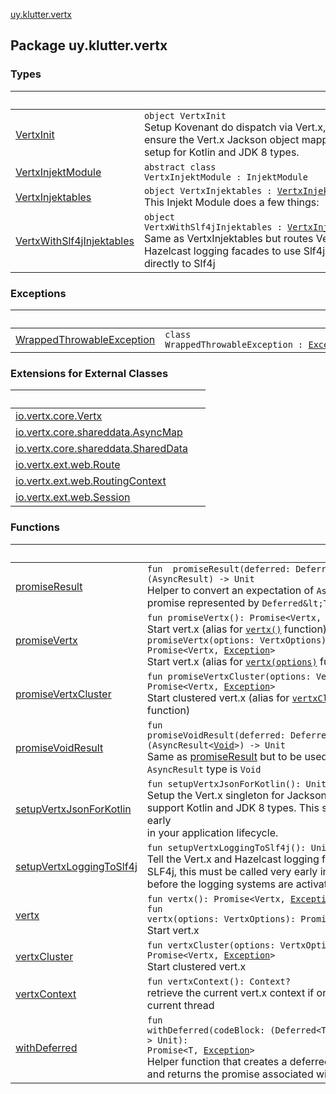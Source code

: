 [uy.klutter.vertx](.)


## Package uy.klutter.vertx

### Types

|&nbsp;|&nbsp;|
|---|---|
| [VertxInit](-vertx-init/index.md) | <code>object VertxInit</code><br/>Setup Kovenant do dispatch via Vert.x, and ensure the Vert.x Jackson object mapper is setup for Kotlin and JDK 8 types. |
| [VertxInjektModule](-vertx-injekt-module/index.md) | <code>abstract class VertxInjektModule : InjektModule</code><br/> |
| [VertxInjektables](-vertx-injektables/index.md) | <code>object VertxInjektables : [VertxInjektModule](-vertx-injekt-module/index.md)</code><br/>This Injekt Module does a few things: |
| [VertxWithSlf4jInjektables](-vertx-with-slf4j-injektables/index.md) | <code>object VertxWithSlf4jInjektables : [VertxInjektModule](-vertx-injekt-module/index.md)</code><br/>Same as VertxInjektables but routes Vert.x and Hazelcast logging facades to use Slf4j, and app directly to Slf4j |

### Exceptions

|&nbsp;|&nbsp;|
|---|---|
| [WrappedThrowableException](-wrapped-throwable-exception/index.md) | <code>class WrappedThrowableException : [Exception](http://docs.oracle.com/javase/6/docs/api/java/lang/Exception.html)</code><br/> |

### Extensions for External Classes

|&nbsp;|&nbsp;|
|---|---|
| [io.vertx.core.Vertx](io.vertx.core.-vertx/index.md) |  |
| [io.vertx.core.shareddata.AsyncMap](io.vertx.core.shareddata.-async-map/index.md) |  |
| [io.vertx.core.shareddata.SharedData](io.vertx.core.shareddata.-shared-data/index.md) |  |
| [io.vertx.ext.web.Route](io.vertx.ext.web.-route/index.md) |  |
| [io.vertx.ext.web.RoutingContext](io.vertx.ext.web.-routing-context/index.md) |  |
| [io.vertx.ext.web.Session](io.vertx.ext.web.-session/index.md) |  |

### Functions

|&nbsp;|&nbsp;|
|---|---|
| [promiseResult](promise-result.md) | <code>fun <T> promiseResult(deferred: Deferred<T, [Exception](http://docs.oracle.com/javase/6/docs/api/java/lang/Exception.html)>): (AsyncResult<T>) -> Unit</code><br/>Helper to convert an expectation of `AsyncResult` into a promise represented by `Deferred&lt;T,Exception&gt;` |
| [promiseVertx](promise-vertx.md) | <code>fun promiseVertx(): Promise<Vertx, [Exception](http://docs.oracle.com/javase/6/docs/api/java/lang/Exception.html)></code><br/>Start vert.x (alias for [`vertx()`](vertx.md) function)<code>fun promiseVertx(options: VertxOptions): Promise<Vertx, [Exception](http://docs.oracle.com/javase/6/docs/api/java/lang/Exception.html)></code><br/>Start vert.x (alias for [`vertx(options)`](vertx.md) function) |
| [promiseVertxCluster](promise-vertx-cluster.md) | <code>fun promiseVertxCluster(options: VertxOptions): Promise<Vertx, [Exception](http://docs.oracle.com/javase/6/docs/api/java/lang/Exception.html)></code><br/>Start clustered vert.x (alias for [`vertxCluster(options)`](vertx-cluster.md) function) |
| [promiseVoidResult](promise-void-result.md) | <code>fun promiseVoidResult(deferred: Deferred<Unit, [Exception](http://docs.oracle.com/javase/6/docs/api/java/lang/Exception.html)>): (AsyncResult<[Void](http://docs.oracle.com/javase/6/docs/api/java/lang/Void.html)>) -> Unit</code><br/>Same as [promiseResult](promise-result.md) but to be used when the `AsyncResult` type is `Void` |
| [setupVertxJsonForKotlin](setup-vertx-json-for-kotlin.md) | <code>fun setupVertxJsonForKotlin(): Unit</code><br/>Setup the Vert.x singleton for Jackson ObjectMapper to support Kotlin and JDK 8 types.  This should be called very early<br/>in your application lifecycle. |
| [setupVertxLoggingToSlf4j](setup-vertx-logging-to-slf4j.md) | <code>fun setupVertxLoggingToSlf4j(): Unit</code><br/>Tell the Vert.x and Hazelcast logging facades to log through SLF4j, this must be called very early in your application<br/>before the logging systems are activated. |
| [vertx](vertx.md) | <code>fun vertx(): Promise<Vertx, [Exception](http://docs.oracle.com/javase/6/docs/api/java/lang/Exception.html)></code><br/><code>fun vertx(options: VertxOptions): Promise<Vertx, [Exception](http://docs.oracle.com/javase/6/docs/api/java/lang/Exception.html)></code><br/>Start vert.x |
| [vertxCluster](vertx-cluster.md) | <code>fun vertxCluster(options: VertxOptions): Promise<Vertx, [Exception](http://docs.oracle.com/javase/6/docs/api/java/lang/Exception.html)></code><br/>Start clustered vert.x |
| [vertxContext](vertx-context.md) | <code>fun vertxContext(): Context?</code><br/>retrieve the current vert.x context if one is attached to the current thread |
| [withDeferred](with-deferred.md) | <code>fun <T> withDeferred(codeBlock: (Deferred<T, [Exception](http://docs.oracle.com/javase/6/docs/api/java/lang/Exception.html)>) -> Unit): Promise<T, [Exception](http://docs.oracle.com/javase/6/docs/api/java/lang/Exception.html)></code><br/>Helper function that creates a deferred for a block of code and returns the promise associated with the deferred |
